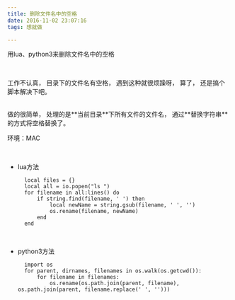 ```yaml
---
title: 删除文件名中的空格
date: 2016-11-02 23:07:16
tags: 想就做

---
```


用lua、python3来删除文件名中的空格

<!-- more -->

<br/>

工作不认真，
目录下的文件名有空格，
遇到这种就很烦躁呀，
算了，
还是搞个脚本解决下吧。

<br/>
做的很简单，
处理的是**当前目录**下所有文件的文件名，
通过**替换字符串**的方式将空格替换了。

<br/>

环境：MAC

<br/>

- lua方法


		local files = {}
		local all = io.popen("ls ")
		for filename in all:lines() do
			if string.find(filename, ' ') then
				local newName = string.gsub(filename, ' ', '')
				os.rename(filename, newName)
			end
		end

<br/>

- python3方法


		import os
		for parent, dirnames, filenames in os.walk(os.getcwd()):
			for filename in filenames:
				os.rename(os.path.join(parent, filename), os.path.join(parent, filename.replace(' ', '')))

